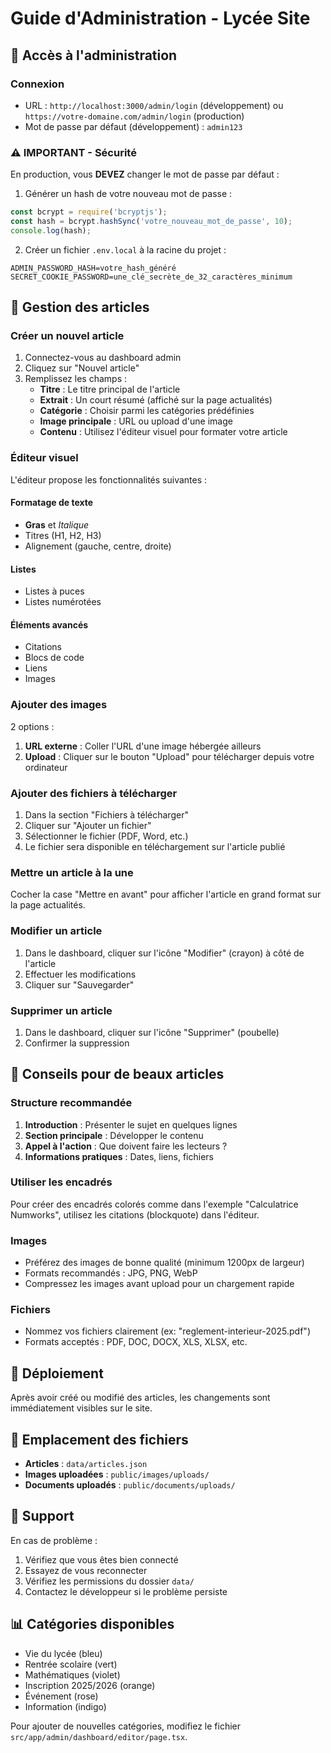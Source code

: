 # Guide d'Administration - Lycée Site

## 🔐 Accès à l'administration

### Connexion
- URL : `http://localhost:3000/admin/login` (développement) ou `https://votre-domaine.com/admin/login` (production)
- Mot de passe par défaut (développement) : `admin123`

### ⚠️ IMPORTANT - Sécurité

En production, vous **DEVEZ** changer le mot de passe par défaut :

1. Générer un hash de votre nouveau mot de passe :
```javascript
const bcrypt = require('bcryptjs');
const hash = bcrypt.hashSync('votre_nouveau_mot_de_passe', 10);
console.log(hash);
```

2. Créer un fichier `.env.local` à la racine du projet :
```env
ADMIN_PASSWORD_HASH=votre_hash_généré
SECRET_COOKIE_PASSWORD=une_clé_secrète_de_32_caractères_minimum
```

## 📝 Gestion des articles

### Créer un nouvel article

1. Connectez-vous au dashboard admin
2. Cliquez sur "Nouvel article"
3. Remplissez les champs :
   - **Titre** : Le titre principal de l'article
   - **Extrait** : Un court résumé (affiché sur la page actualités)
   - **Catégorie** : Choisir parmi les catégories prédéfinies
   - **Image principale** : URL ou upload d'une image
   - **Contenu** : Utilisez l'éditeur visuel pour formater votre article

### Éditeur visuel

L'éditeur propose les fonctionnalités suivantes :

#### Formatage de texte
- **Gras** et *Italique*
- Titres (H1, H2, H3)
- Alignement (gauche, centre, droite)

#### Listes
- Listes à puces
- Listes numérotées

#### Éléments avancés
- Citations
- Blocs de code
- Liens
- Images

### Ajouter des images

2 options :
1. **URL externe** : Coller l'URL d'une image hébergée ailleurs
2. **Upload** : Cliquer sur le bouton "Upload" pour télécharger depuis votre ordinateur

### Ajouter des fichiers à télécharger

1. Dans la section "Fichiers à télécharger"
2. Cliquer sur "Ajouter un fichier"
3. Sélectionner le fichier (PDF, Word, etc.)
4. Le fichier sera disponible en téléchargement sur l'article publié

### Mettre un article à la une

Cocher la case "Mettre en avant" pour afficher l'article en grand format sur la page actualités.

### Modifier un article

1. Dans le dashboard, cliquer sur l'icône "Modifier" (crayon) à côté de l'article
2. Effectuer les modifications
3. Cliquer sur "Sauvegarder"

### Supprimer un article

1. Dans le dashboard, cliquer sur l'icône "Supprimer" (poubelle)
2. Confirmer la suppression

## 🎨 Conseils pour de beaux articles

### Structure recommandée

1. **Introduction** : Présenter le sujet en quelques lignes
2. **Section principale** : Développer le contenu
3. **Appel à l'action** : Que doivent faire les lecteurs ?
4. **Informations pratiques** : Dates, liens, fichiers

### Utiliser les encadrés

Pour créer des encadrés colorés comme dans l'exemple "Calculatrice Numworks", utilisez les citations (blockquote) dans l'éditeur.

### Images

- Préférez des images de bonne qualité (minimum 1200px de largeur)
- Formats recommandés : JPG, PNG, WebP
- Compressez les images avant upload pour un chargement rapide

### Fichiers

- Nommez vos fichiers clairement (ex: "reglement-interieur-2025.pdf")
- Formats acceptés : PDF, DOC, DOCX, XLS, XLSX, etc.

## 🚀 Déploiement

Après avoir créé ou modifié des articles, les changements sont immédiatement visibles sur le site.

## 📁 Emplacement des fichiers

- **Articles** : `data/articles.json`
- **Images uploadées** : `public/images/uploads/`
- **Documents uploadés** : `public/documents/uploads/`

## 🛟 Support

En cas de problème :
1. Vérifiez que vous êtes bien connecté
2. Essayez de vous reconnecter
3. Vérifiez les permissions du dossier `data/`
4. Contactez le développeur si le problème persiste

## 📊 Catégories disponibles

- Vie du lycée (bleu)
- Rentrée scolaire (vert)
- Mathématiques (violet)
- Inscription 2025/2026 (orange)
- Événement (rose)
- Information (indigo)

Pour ajouter de nouvelles catégories, modifiez le fichier `src/app/admin/dashboard/editor/page.tsx`.

